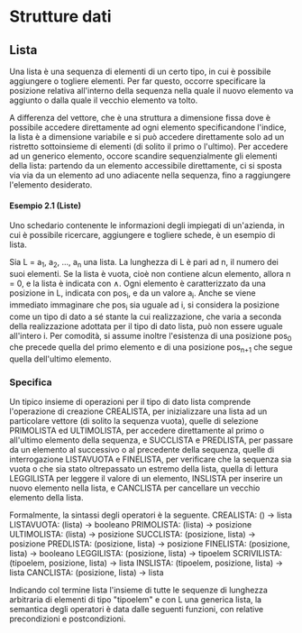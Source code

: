 # Strutture dati

## Lista

Una lista è una sequenza di elementi di un certo tipo, in cui è possibile aggiungere o togliere elementi. Per far questo, occorre specificare la posizione relativa all'interno della sequenza nella quale il nuovo elemento va aggiunto o dalla quale il vecchio elemento va tolto.

A differenza del vettore, che è una struttura a dimensione fissa dove è possibile accedere direttamente ad ogni elemento specificandone l'indice, la lista è a dimensione variabile e si può accedere direttamente solo ad un ristretto sottoinsieme di elementi (di solito il primo o l'ultimo). Per accedere ad un generico elemento, occore scandire sequenzialmente gli elementi della lista: partendo da un elemento accessibile direttamente, ci si sposta via via da un elemento ad uno adiacente nella sequenza, fino a raggiungere l'elemento desiderato.

#### Esempio 2.1 (Liste)
Uno schedario contenente le informazioni degli impiegati di un'azienda, in cui è possibile ricercare, aggiungere e togliere schede, è un esempio di lista.

Sia L = a<sub>1</sub>, a<sub>2</sub>, ..., a<sub>n</sub> una lista. La lunghezza di L è pari ad n, il numero dei suoi elementi. Se la lista è vuota, cioè non contiene alcun elemento, allora n = 0, e la lista è indicata con &wedge;. Ogni elemento è caratterizzato da una posizione in L, indicata con pos<sub>i</sub>, e da un valore a<sub>i</sub>. Anche se viene immediato immaginare che pos<sub>i</sub> sia uguale ad i, si considera la posizione come un tipo di dato a sé stante la cui realizzazione, che varia a seconda della realizzazione adottata per il tipo di dato lista, può non essere uguale all'intero i. Per comodità, si assume inoltre l'esistenza di una posizione pos<sub>0</sub> che precede quella del primo elemento e di una posizione pos<sub>n+1</sub> che segue quella dell'ultimo elemento.

### Specifica
Un tipico insieme di operazioni per il tipo di dato lista comprende l'operazione di creazione CREALISTA, per inizializzare una lista ad un particolare vettore (di solito la sequenza vuota), quelle di selezione PRIMOLISTA ed ULTIMOLISTA, per accedere direttamente al primo o all'ultimo elemento della sequenza, e SUCCLISTA e PREDLISTA, per passare da un elemento al successivo o al precedente della sequenza, quelle di interrogazione LISTAVUOTA e FINELISTA, per verificare che la sequenza sia vuota o che sia stato oltrepassato un estremo della lista, quella di lettura LEGGILISTA per leggere il valore di un elemento, INSLISTA per inserire un nuovo elemento nella lista, e CANCLISTA per cancellare un vecchio elemento della lista.

Formalmente, la sintassi degli operatori è la seguente.
CREALISTA: () &rightarrow; lista
LISTAVUOTA: (lista) &rightarrow; booleano
PRIMOLISTA: (lista) &rightarrow; posizione
ULTIMOLISTA: (lista) &rightarrow; posizione
SUCCLISTA: (posizione, lista) &rightarrow; posizione
PREDLISTA: (posizione, lista) &rightarrow; posizione
FINELISTA: (posizione, lista) &rightarrow; booleano
LEGGILISTA: (posizione, lista) &rightarrow; tipoelem
SCRIVILISTA: (tipoelem, posizione, lista) &rightarrow; lista
INSLISTA: (tipoelem, posizione, lista) &rightarrow; lista
CANCLISTA: (posizione, lista) &rightarrow; lista

Indicando col termine lista l'insieme di tutte le sequenze di lunghezza arbitraria di elementi di tipo "tipoelem" e con L una generica lista, la semantica degli operatori è data dalle seguenti funzioni, con relative precondizioni e postcondizioni.
